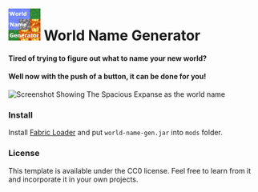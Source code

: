 # <img width="64" alt="World Name Generator Icon" src="https://raw.githubusercontent.com/Vulp35/world-name-gen/1.19/src/main/resources/assets/worldnamegen/icon.png"> World Name Generator

#### Tired of trying to figure out what to name your new world?
#### Well now with the push of a button, it can be done for you!

<img width="500" alt="Screenshot Showing The Spacious Expanse as the world name" src="https://user-images.githubusercontent.com/45741898/205523858-6a1ba367-19c8-41fe-b2ed-633919c4aaf1.png">

### Install

Install [Fabric Loader](https://fabricmc.net/use/installer/) and put `world-name-gen.jar` into `mods` folder.

### License

This template is available under the CC0 license. Feel free to learn from it and incorporate it in your own projects.
